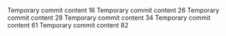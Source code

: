 Temporary commit content 16
Temporary commit content 26
Temporary commit content 28
Temporary commit content 34
Temporary commit content 61
Temporary commit content 82
